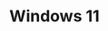---
title: "Windows 11"
description: "You are viewing Windows 11 category"
slug: "windows-11"
image: "windows-11.webp"
---